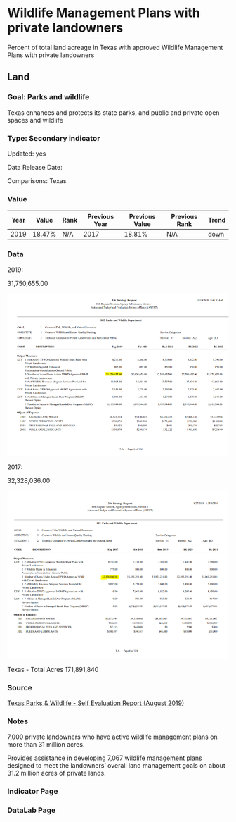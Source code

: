 # Wildlife Management Plans with private landowners

Percent of total land acreage in Texas with approved Wildlife Management Plans with private landowners

## Land

### Goal: Parks and wildlife

Texas enhances and protects its state parks, and public and private open spaces and wildlife

### Type: Secondary indicator

Updated: yes

Data Release Date: 

Comparisons: Texas

### Value

| Year      |  Value      | Rank        | Previous Year | Previous Value | Previous Rank | Trend | 
| ----------- | ----------- | ----------- | ----------- | ----------- | ----------- | -----------|
|   2019      |   18.47%    |   N/A      |    2017     |   18.81%    |    N/A       |    down    | 

### Data

2019:

31,750,655.00

![asd](./2019_privateacres.PNG)

2017:

32,328,036.00

![asd](./2017_privateacres.PNG)

Texas - Total Acres
171,891,840

### Source

[Texas Parks & Wildlife - Self Evaluation Report (August 2019)](https://tpwd.texas.gov/publications/nonpwdpubs/media/tpwd_sunset_self_evaluation_report_2019.pdf)

### Notes

7,000 private landowners who have
active wildlife management plans on more than 31 million acres.

Provides assistance in developing 7,067 wildlife management plans designed to meet the
landowners’ overall land management goals on about 31.2 million acres of private lands.

### Indicator Page


### DataLab Page